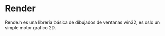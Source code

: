 # Render
Rende.h es una librería básica de dibujados de ventanas win32, es oslo un simple motor grafico 2D.
